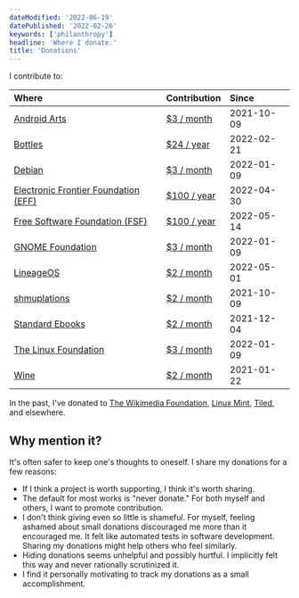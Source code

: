 ```yaml
---
dateModified: '2022-06-19'
datePublished: '2022-02-26'
keywords: ['philanthropy']
headline: 'Where I donate.'
title: 'Donations'
---
```


I contribute to:

| Where                                                   | Contribution                                                         | Since      |
| :------------------------------------------------------ | :------------------------------------------------------------------- | :--------- |
| [Android Arts](https://androidarts.com)                 | [$3 / month](https://patreon.com/androidarts)                        | 2021-10-09 |
| [Bottles](https://usebottles.com)                       | [$24 / year](https://usebottles.com/funding)                         | 2022-02-21 |
| [Debian](https://debian.org)                            | [$3 / month](https://debian.org/donations#spi)                       | 2022-01-09 |
| [Electronic Frontier Foundation (EFF)](https://eff.org) | [$100 / year](https://supporters.eff.org/donate/join-eff-m--h)       | 2022-04-30 |
| [Free Software Foundation (FSF)](https://fsf.org)       | [$100 / year](https://my.fsf.org/donate)                             | 2022-05-14 |
| [GNOME Foundation](https://gnome.org)                   | [$3 / month](https://gnome.org/donate)                               | 2022-01-09 |
| [LineageOS](https://lineageos.org)                      | [$2 / month](https://patreon.com/LineageOS)                          | 2022-05-01 |
| [shmuplations](https://shmuplations.com)                | [$2 / month](https://patreon.com/shmuplations)                       | 2021-10-09 |
| [Standard Ebooks](https://standardebooks.org)           | [$2 / month](https://fundraising.fracturedatlas.org/standard-ebooks) | 2021-12-04 |
| [The Linux Foundation](https://linuxfoundation.org)     | [$3 / month](https://linuxfoundation.org/donate)                     | 2022-01-09 |
| [Wine](https://winehq.org)                              | [$2 / month](https://winehq.org/donate)                              | 2021-01-22 |

In the past, I've donated to
[The Wikimedia Foundation](https://wikimediafoundation.org),
[Linux Mint](https://linuxmint.com), [Tiled](https://mapeditor.org), and
elsewhere.

## Why mention it?

It's often safer to keep one's thoughts to oneself. I share my donations for a
few reasons:

- If I think a project is worth supporting, I think it's worth sharing.
- The default for most works is "never donate." For both myself and others, I
  want to promote contribution.
- I don't think giving even so little is shameful. For myself, feeling ashamed
  about small donations discouraged me more than it encouraged me. It felt like
  automated tests in software development. Sharing my donations might help
  others who feel similarly.
- Hiding donations seems unhelpful and possibly hurtful. I implicitly felt this
  way and never rationally scrutinized it.
- I find it personally motivating to track my donations as a small
  accomplishment.
